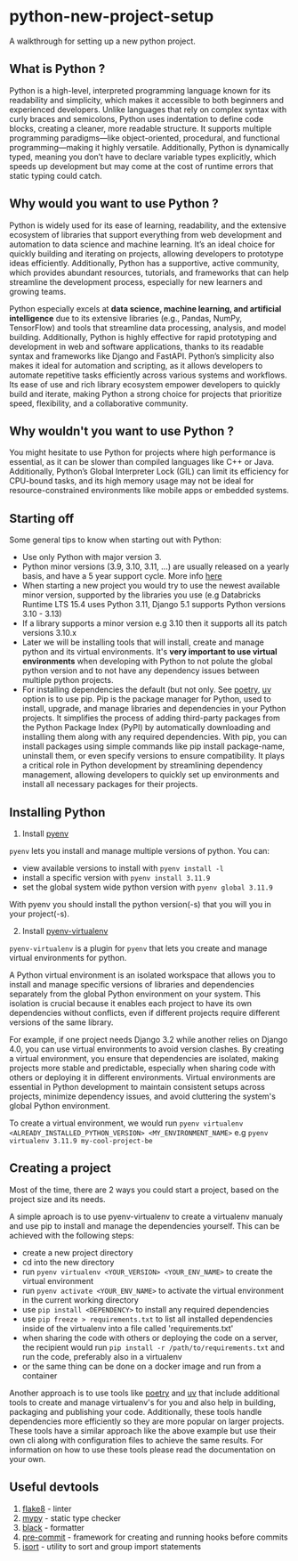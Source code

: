 # python-new-project-setup
A walkthrough for setting up a new python project.

## What is Python ?

Python is a high-level, interpreted programming language known for its readability and simplicity, which makes it accessible to both beginners and experienced developers. Unlike languages that rely on complex syntax with curly braces and semicolons, Python uses indentation to define code blocks, creating a cleaner, more readable structure. It supports multiple programming paradigms—like object-oriented, procedural, and functional programming—making it highly versatile. Additionally, Python is dynamically typed, meaning you don’t have to declare variable types explicitly, which speeds up development but may come at the cost of runtime errors that static typing could catch.

## Why would you want to use Python ?

Python is widely used for its ease of learning, readability, and the extensive ecosystem of libraries that support everything from web development and automation to data science and machine learning. It’s an ideal choice for quickly building and iterating on projects, allowing developers to prototype ideas efficiently. Additionally, Python has a supportive, active community, which provides abundant resources, tutorials, and frameworks that can help streamline the development process, especially for new learners and growing teams.

Python especially excels at **data science, machine learning, and artificial intelligence** due to its extensive libraries (e.g., Pandas, NumPy, TensorFlow) and tools that streamline data processing, analysis, and model building. Additionally, Python is highly effective for rapid prototyping and development in web and software applications, thanks to its readable syntax and frameworks like Django and FastAPI. Python’s simplicity also makes it ideal for automation and scripting, as it allows developers to automate repetitive tasks efficiently across various systems and workflows. Its ease of use and rich library ecosystem empower developers to quickly build and iterate, making Python a strong choice for projects that prioritize speed, flexibility, and a collaborative community. 

## Why wouldn't you want to use Python ? 

You might hesitate to use Python for projects where high performance is essential, as it can be slower than compiled languages like C++ or Java. Additionally, Python’s Global Interpreter Lock (GIL) can limit its efficiency for CPU-bound tasks, and its high memory usage may not be ideal for resource-constrained environments like mobile apps or embedded systems.

## Starting off

Some general tips to know when starting out with Python:
- Use only Python with major version 3.
- Python minor versions (3.9, 3.10, 3.11, ...) are usually released on a yearly basis, and have a 5 year support cycle. More info [here](https://devguide.python.org/versions/)
- When starting a new project you would try to use the newest available minor version, supported by the libraries you use (e.g Databricks Runtime LTS 15.4 uses Python 3.11, Django 5.1 supports Python versions 3.10 - 3.13)
- If a library supports a minor version e.g 3.10 then it supports all its patch versions 3.10.x
- Later we will be installing tools that will install, create and manage python and its virtual environments. It's **very important to use virtual environments** when developing with Python to not polute the global python version and to not have any dependency issues between multiple python projects.
- For installing dependencies the default (but not only. See [poetry](https://python-poetry.org/docs/), [uv](https://docs.astral.sh/uv/) option is to use pip. Pip is the package manager for Python, used to install, upgrade, and manage libraries and dependencies in your Python projects. It simplifies the process of adding third-party packages from the Python Package Index (PyPI) by automatically downloading and installing them along with any required dependencies. With pip, you can install packages using simple commands like pip install package-name, uninstall them, or even specify versions to ensure compatibility. It plays a critical role in Python development by streamlining dependency management, allowing developers to quickly set up environments and install all necessary packages for their projects.

## Installing Python

1. Install [pyenv](https://github.com/pyenv/pyenv?tab=readme-ov-file#getting-pyenv)

`pyenv` lets you install and manage multiple versions of python. You can: 
- view available versions to install with `pyenv install -l`
- install a specific version with `pyenv install 3.11.9`
- set the global system wide python version with `pyenv global 3.11.9`

With pyenv you should install the python version(-s) that you will you in your project(-s).

2. Install [pyenv-virtualenv](https://github.com/pyenv/pyenv-virtualenv)

`pyenv-virtualenv` is a plugin for `pyenv` that lets you create and manage virtual environments for python.

A Python virtual environment is an isolated workspace that allows you to install and manage specific versions of libraries and dependencies separately from the global Python environment on your system. This isolation is crucial because it enables each project to have its own dependencies without conflicts, even if different projects require different versions of the same library.

For example, if one project needs Django 3.2 while another relies on Django 4.0, you can use virtual environments to avoid version clashes. By creating a virtual environment, you ensure that dependencies are isolated, making projects more stable and predictable, especially when sharing code with others or deploying it in different environments. Virtual environments are essential in Python development to maintain consistent setups across projects, minimize dependency issues, and avoid cluttering the system's global Python environment.

To create a virtual environment, we would run `pyenv virtualenv <ALREADY_INSTALLED_PYTHON_VERSION> <MY_ENVIRONMENT_NAME>` e.g `pyenv virtualenv 3.11.9 my-cool-project-be`

## Creating a project

Most of the time, there are 2 ways you could start a project, based on the project size and its needs. 

A simple aproach is to use pyenv-virtualenv to create a virtualenv manualy and use pip to install and manage the dependencies yourself. This can be achieved with the following steps:
- create a new project directory
- cd into the new directory
- run `pyenv virtualenv <YOUR_VERSION> <YOUR_ENV_NAME>` to create the virtual environment
- run `pyenv activate <YOUR_ENV_NAME>` to activate the virtual environment in the current working directory
- use `pip install <DEPENDENCY>` to install any required dependencies
- use `pip freeze > requirements.txt` to list all installed dependencies inside of the virtualenv into a file called 'requirements.txt'
- when sharing the code with others or deploying the code on a server, the recipient would run `pip install -r /path/to/requirements.txt` and run the code, preferably also in a virtualenv
- or the same thing can be done on a docker image and run from a container

Another approach is to use tools like [poetry](https://python-poetry.org/docs/) and [uv](https://docs.astral.sh/uv/) that include additional tools to create and manage virtualenv's for you and also help in building, packaging and publishing your code. Additionally, these tools handle dependencies more efficiently so they are more popular on larger projects. These tools have a similar approach like the above example but use their own cli along with configuration files to achieve the same results. For information on how to use these tools please read the documentation on your own.

## Useful devtools

1. [flake8](https://flake8.pycqa.org/en/latest/) - linter
2. [mypy](https://mypy-lang.org/) - static type checker
3. [black](https://black.readthedocs.io/en/stable/) - formatter
4. [pre-commit](https://pre-commit.com/) - framework for creating and running hooks before commits
5. [isort](https://pycqa.github.io/isort/) - utility to sort and group import statements
   
